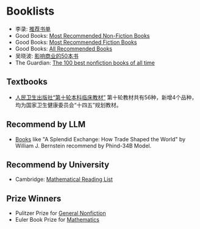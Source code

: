 # Booklists

 - 李录: [推荐书单](李录/Readme.md)
 - Good Books: [Most Recommended Non-Fiction Books](Good-Books/Non-Fiction.md)
 - Good Books: [Most Recommended Fiction Books](Good-Books/Fiction.md)
 - Good Books: [All Recommended Books](Good-Books/All-books.md)
 - 吴晓波: [影响商业的50本书](吴晓波/Readme.md)
 - The Guardian: [The 100 best nonfiction books of all time](The-Guardian/Readme.md)

## Textbooks

 - [人民卫生出版社“第十轮本科临床教材”](Medicine/pmph_v10.md) 第十轮教材共有56种，新增4个品种，均为国家卫生健康委员会“十四五”规划教材。

## Recommend by LLM

 - [Books](Books_Like_A_Splendid_Exchange.md) like "A Splendid Exchange: How Trade Shaped the World" by William J. Bernstein recommend by Phind-34B Model.

## Recommend by University

 - Cambridge: [Mathematical Reading List](Cambridge/Mathematical_Reading_List.md)

## Prize Winners

 - Pulitzer Prize for [General Nonfiction](Prize-Winners/Pulitzer-Prize/General-Nonfiction.md)
 - Euler Book Prize for [Mathematics](Prize-Winners/Euler-Book-Prize.md)
